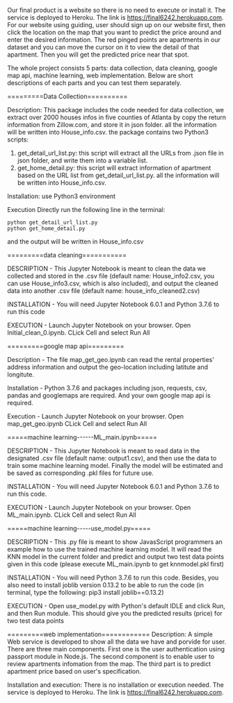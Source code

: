 
Our final product is a website so there is no need to execute or install it. The service is deployed to Heroku. The link is https://final6242.herokuapp.com. For our website using guiding, user should sign up on our website first, then click the location on the map that you want to predict the price around and enter the desired information. The red pinged points are apartments in our dataset and you can move the cursor on it to view the detail of that apartment. Then you will get the predicted price near that spot.

The whole project consists 5 parts: data collection, data cleaning, google map api, machine learning, web implementation. Below are short descriptions of each parts and you can test them separately.

=========Data Collection==========

Description:
This package includes the code needed for data collection, we extract over 2000 houses infos in five counties of Atlanta by copy the return information from Zillow.com, and store it in json folder.
all the information will be written into House_info.csv.
the package contains two Python3 scripts:
1. get_detail_url_list.py: this script will extract all the URLs from .json file in json folder, and write them into a variable list.
2. get_home_detail.py: this script will extract information of apartment based on the URL list from get_detail_url_list.py. all the information will be written into House_info.csv.

Installation:
use Python3 environment

Execution
Directly run the following line in the terminal:

    python get_detail_url_list.py
    python get_home_detail.py

and the output will be written in House_info.csv


=========data cleaning===========

DESCRIPTION - This Jupyter Notebook is meant to clean the data we collected and stored in the .csv file (default name: House_info2.csv, you can use House_info3.csv, which is also included), and output the cleaned data into another .csv file (default name: house_info_cleaned2.csv)

INSTALLATION - You will need Jupyter Notebook 6.0.1 and Python 3.7.6 to run this code

EXECUTION - Launch Jupyter Notebook on your browser. Open Initial_clean_0.ipynb. CLick Cell and select Run All


=========google map api=========

Description - The file map_get_geo.ipynb can read the rental properties' address information and output the geo-location including latitute and longitute.

Installation - Python 3.7.6 and packages including json, requests, csv, pandas and googlemaps are required. And your own google map api is required.

Execution - Launch Jupyter Notebook on your browser. Open map_get_geo.ipynb CLick Cell and select Run All


=====machine learning------ML_main.ipynb=====

DESCRIPTION - This Jupyter Notebook is meant to read data in the designated .csv file (default name: output1.csv), and then use the data to train some machine learning model. Finally the model will be estimated and be saved as corresponding .pkl files for future use.

INSTALLATION - You will need Jupyter Notebook 6.0.1 and Python 3.7.6 to run this code.

EXECUTION - Launch Jupyter Notebook on your browser. Open ML_main.ipynb. CLick Cell and select Run All



=====machine learning-----use_model.py=====

DESCRIPTION - This .py file is meant to show JavasScript programmers an example how to use the trained machine learning model. It will read the KNN model in the current folder and predict and output two test data points given in this code (please execute ML_main.ipynb to get knnmodel.pkl first)


INSTALLATION - You will need Python 3.7.6 to run this code. Besides, you also need to install joblib version 0.13.2 to be able to run the code (in terminal, type the following: pip3 install joblib==0.13.2)

EXECUTION - Open use_model.py with Python's default IDLE and click Run, and then Run module. This should give you the predicted results (price) for two test data points

=========web implementation============
Description:
A simple Web service is developed to show all the data we have and porvide for user. There are three main components. First one is the user authentication using passport module in Node.js. The second component is to enable user to review apartments infomation from the map. The third part is to predict apartment price based on user's specification.

Installation and execution:
There is no installation or execution needed. The service is deployed to Heroku. The link is https://final6242.herokuapp.com. 


